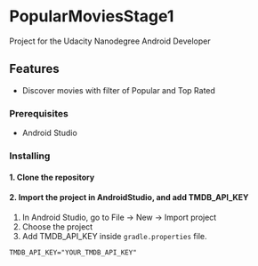 # PopularMoviesStage1
Project for the Udacity Nanodegree Android Developer

## Features
*   Discover movies with filter of Popular and Top Rated

### Prerequisites
*   Android Studio

### Installing

#### 1. Clone the repository
#### 2. Import the project in AndroidStudio, and add TMDB_API_KEY
1.  In Android Studio, go to File -> New -> Import project
2.  Choose the project
3.  Add TMDB_API_KEY inside `gradle.properties` file.

```
TMDB_API_KEY="YOUR_TMDB_API_KEY"
```
